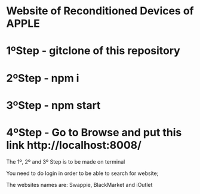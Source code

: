 # Website of Reconditioned Devices of APPLE

# 1ºStep - gitclone of this repository
# 2ºStep - npm i
# 3ºStep - npm start
# 4ºStep - Go to Browse and put this link http://localhost:8008/

The 1º, 2º and 3º Step is to be made on terminal

You need to do login in order to be able to search for website;

The websites names are:
Swappie, BlackMarket and iOutlet
